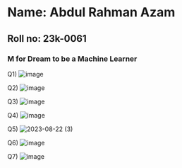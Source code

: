 # Name: Abdul Rahman Azam
## Roll no: 23k-0061
### M for Dream to be a Machine Learner


Q1) ![image](https://github.com/AbdulRahmanAzam/PfFall23/assets/69141440/0886e302-a954-46b9-89bf-aa6c2b0eb3b0)

Q2) ![image](https://github.com/AbdulRahmanAzam/PfFall23/assets/69141440/6feaa37f-30c4-4528-9dbd-3e3abca16ed8)

Q3) ![image](https://github.com/AbdulRahmanAzam/PfFall23/assets/69141440/5499060f-b599-4dfb-a073-9762fc8220ba)

Q4) ![image](https://github.com/AbdulRahmanAzam/PfFall23/assets/69141440/120552b5-a4e5-4d70-9855-13d7fc88a083)

Q5) ![2023-08-22 (3)](https://github.com/AbdulRahmanAzam/PfFall23/assets/69141440/85878eaa-5922-4f14-b65a-67ccd404997e)

Q6)  ![image](https://github.com/AbdulRahmanAzam/PfFall23/assets/69141440/698ed537-76cf-4911-a8d8-6d5687d6ffb0)

Q7) ![image](https://github.com/AbdulRahmanAzam/PfFall23/assets/69141440/75a822fc-71d3-4c43-9e48-45ea82ab38b2)


